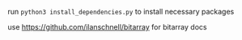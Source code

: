 run `python3 install_dependencies.py` to install necessary packages

use https://github.com/ilanschnell/bitarray for bitarray docs
